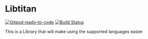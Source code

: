 # Libtitan

[![Gitpod ready-to-code](https://img.shields.io/badge/Gitpod-ready--to--code-blue?logo=gitpod)](https://gitpod.io/#https://github.com/Titan-Technology/libtitan)
[![Build Status](https://travis-ci.com/Titan-Technology/libtitan.svg?branch=master)](https://travis-ci.com/Titan-Technology/libtitan)

This is a Library that will make using the supported languages easier
